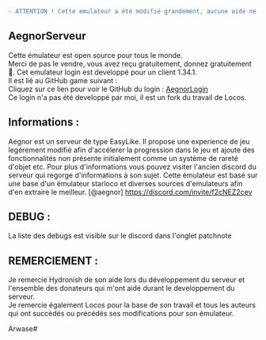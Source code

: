 ```diff
- ATTENTION ! Cette emulateur a été modifié grandement, aucune aide ne sera apporté si vous souhaitez le modifier !
```

## AegnorServeur

Cette émulateur est open source pour tous le monde.  
Merci de pas le vendre, vous avez reçu gratuitement, donnez gratuitement 🤗.
Cet emulateur login est developpé pour un client 1.34.1.<br>
Il est lié au GitHub game suivant :<br>
Cliquez sur ce lien pour voir le GitHub du login : [AegnorLogin](https://github.com/arwase/aegnor_gameV2) <br>
Ce login n'a pas été developpé par moi, il est un fork du travail de Locos.

## Informations :

Aegnor est un serveur de type EasyLike.
Il propose une experience de jeu legérement modifié afin d'accélerer la progression dans le jeu et ajoute des fonctionnalités non présente initialement comme un système de rareté d'objet etc.
Pour plus d'informations vous pouvez visiter l'ancien discord du serveur qui regorge d'informations à son sujet.
Cette émulateur est basé sur une base d'un émulateur starloco et diverses sources d'emulateurs afin d'en extraire le meilleur.
[@aegnor] https://discord.com/invite/f2cNEZ2cev

## DEBUG :

La liste des debugs est visible sur le discord dans l'onglet patchnote

## REMERCIEMENT :

Je remercie Hydronish de son aide lors du développement du serveur et l'ensemble des donateurs qui m'ont aidé durant le developpement du serveur.  
Je remercie également Locos pour la base de son travail et tous les auteurs qui ont succèdés ou précédés ses modifications pour son émulateur.

Arwase#
